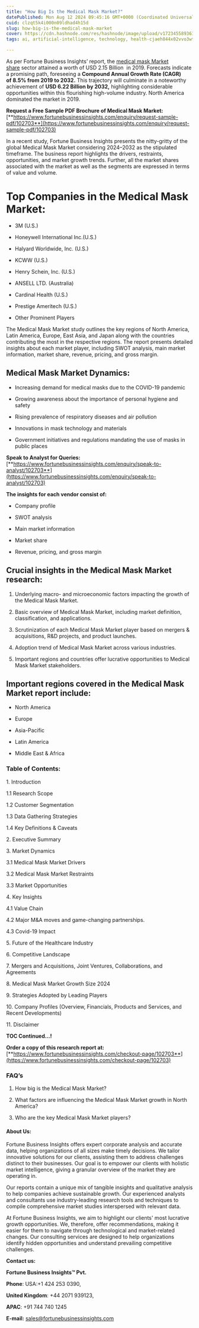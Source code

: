 ```yaml
---
title: "How Big Is the Medical Mask Market?"
datePublished: Mon Aug 12 2024 09:45:16 GMT+0000 (Coordinated Universal Time)
cuid: clzqt5k4i000n09ldhad4h15d
slug: how-big-is-the-medical-mask-market
cover: https://cdn.hashnode.com/res/hashnode/image/upload/v1723455893610/92d4599e-8e5c-4134-823d-2dcac322ed8a.png
tags: ai, artificial-intelligence, technology, health-cjaeh844x02vvo3wtj5r2s75q, healthcare

---
```


As per Fortune Business Insights’ report, the [medical mask Market share](https://www.fortunebusinessinsights.com/medical-mask-market-102703) sector attained a worth of USD 2.15 Billion  in 2019. Forecasts indicate a promising path, foreseeing a **Compound Annual Growth Rate (CAGR) of 8.5% from 2019 to 2032.** This trajectory will culminate in a noteworthy achievement of **USD 6.22 Billion by 2032,** highlighting considerable opportunities within this flourishing high-volume industry. North America dominated the market in 2019.

**Request a Free Sample PDF Brochure of Medical Mask Market:** [**https://www.fortunebusinessinsights.com/enquiry/request-sample-pdf/102703**](https://www.fortunebusinessinsights.com/enquiry/request-sample-pdf/102703)

In a recent study, Fortune Business Insights presents the nitty-gritty of the global Medical Mask Market considering 2024–2032 as the stipulated timeframe. The business report highlights the drivers, restraints, opportunities, and market growth trends. Further, all the market shares associated with the market as well as the segments are expressed in terms of value and volume.

# **Top Companies in the Medical Mask Market:**

* 3M (U.S.)
    
* Honeywell International Inc.(U.S.)
    
* Halyard Worldwide, Inc. (U.S.)
    
* KCWW (U.S.)
    
* Henry Schein, Inc. (U.S.)
    
* ANSELL LTD. (Australia)
    
* Cardinal Health (U.S.)
    
* Prestige Ameritech (U.S.)
    
* Other Prominent Players
    

The Medical Mask Market study outlines the key regions of North America, Latin America, Europe, East Asia, and Japan along with the countries contributing the most in the respective regions. The report presents detailed insights about each market player, including SWOT analysis, main market information, market share, revenue, pricing, and gross margin.

## Medical Mask Market **Dynamics**:

* Increasing demand for medical masks due to the COVID-19 pandemic
    
* Growing awareness about the importance of personal hygiene and safety
    
* Rising prevalence of respiratory diseases and air pollution
    
* Innovations in mask technology and materials
    
* Government initiatives and regulations mandating the use of masks in public places
    

**Speak to Analyst for Queries:** [**https://www.fortunebusinessinsights.com/enquiry/speak-to-analyst/102703**](https://www.fortunebusinessinsights.com/enquiry/speak-to-analyst/102703)

**The insights for each vendor consist of:**

* Company profile
    
* SWOT analysis
    
* Main market information
    
* Market share
    
* Revenue, pricing, and gross margin
    

## **Crucial insights in the Medical Mask Market research:**

1. Underlying macro- and microeconomic factors impacting the growth of the Medical Mask Market.
    
2. Basic overview of Medical Mask Market, including market definition, classification, and applications.
    
3. Scrutinization of each Medical Mask Market player based on mergers & acquisitions, R&D projects, and product launches.
    
4. Adoption trend of Medical Mask Market across various industries.
    
5. Important regions and countries offer lucrative opportunities to Medical Mask Market stakeholders.
    

## **Important regions covered in the Medical Mask Market report include:**

* North America
    
* Europe
    
* Asia-Pacific
    
* Latin America
    
* Middle East & Africa
    

### **Table of Contents:**

1\. Introduction

1.1 Research Scope

1.2 Customer Segmentation

1.3 Data Gathering Strategies

1.4 Key Definitions & Caveats

2\. Executive Summary

3\. Market Dynamics

3.1 Medical Mask Market Drivers

3.2 Medical Mask Market Restraints

3.3 Market Opportunities

4\. Key Insights

4.1 Value Chain

4.2 Major M&A moves and game-changing partnerships.

4.3 Covid-19 Impact

5\. Future of the Healthcare Industry

6\. Competitive Landscape

7\. Mergers and Acquisitions, Joint Ventures, Collaborations, and Agreements

8\. Medical Mask Market Growth Size 2024

9\. Strategies Adopted by Leading Players

10\. Company Profiles (Overview, Financials, Products and Services, and Recent Developments)

11\. Disclaimer

**TOC Continued…!**

**Order a copy of this research report at:** [**https://www.fortunebusinessinsights.com/checkout-page/102703**](https://www.fortunebusinessinsights.com/checkout-page/102703)

### **FAQ’s**

1. How big is the Medical Mask Market?
    
2. What factors are influencing the Medical Mask Market growth in North America?
    
3. Who are the key Medical Mask Market players?
    

#### **About Us:**

Fortune Business Insights offers expert corporate analysis and accurate data, helping organizations of all sizes make timely decisions. We tailor innovative solutions for our clients, assisting them to address challenges distinct to their businesses. Our goal is to empower our clients with holistic market intelligence, giving a granular overview of the market they are operating in.

Our reports contain a unique mix of tangible insights and qualitative analysis to help companies achieve sustainable growth. Our experienced analysts and consultants use industry-leading research tools and techniques to compile comprehensive market studies interspersed with relevant data.

At Fortune Business Insights, we aim to highlight our clients' most lucrative growth opportunities. We, therefore, offer recommendations, making it easier for them to navigate through technological and market-related changes. Our consulting services are designed to help organizations identify hidden opportunities and understand prevailing competitive challenges.

**Contact us:**

**Fortune Business Insights™ Pvt.**

**Phone**: USA:+1 424 253 0390,

**United Kingdom**: +44 2071 939123,

**APAC**: +91 744 740 1245

**E-mail:** [sales@fortunebusinessinsights.com](mailto:sales@fortunebusinessinsights.com)
